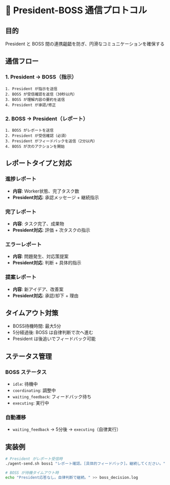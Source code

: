 # 📡 President-BOSS 通信プロトコル

## 目的
President と BOSS 間の連携齟齬を防ぎ、円滑なコミュニケーションを確保する

## 通信フロー

### 1. President → BOSS（指示）
```
1. President が指示を送信
2. BOSS が受信確認を返信（30秒以内）
3. BOSS が理解内容の要約を返信
4. President が承認/修正
```

### 2. BOSS → President（レポート）
```
1. BOSS がレポートを送信
2. President が受信確認（必須）
3. President がフィードバックを送信（2分以内）
4. BOSS が次のアクションを開始
```

## レポートタイプと対応

### 進捗レポート
- **内容**: Worker状態、完了タスク数
- **President対応**: 承認メッセージ + 継続指示

### 完了レポート
- **内容**: タスク完了、成果物
- **President対応**: 評価 + 次タスクの指示

### エラーレポート
- **内容**: 問題発生、対応策提案
- **President対応**: 判断 + 具体的指示

### 提案レポート
- **内容**: 新アイデア、改善案
- **President対応**: 承認/却下 + 理由

## タイムアウト対策

- BOSS待機時間: 最大5分
- 5分経過後: BOSS は自律判断で次へ進む
- President は後追いでフィードバック可能

## ステータス管理

### BOSS ステータス
- `idle`: 待機中
- `coordinating`: 調整中
- `waiting_feedback`: フィードバック待ち
- `executing`: 実行中

### 自動遷移
- `waiting_feedback` → 5分後 → `executing`（自律実行）

## 実装例

```bash
# President がレポート受信時
./agent-send.sh boss1 "レポート確認。[具体的フィードバック]。継続してください。"

# BOSS が待機タイムアウト時
echo "President応答なし。自律判断で継続。" >> boss_decision.log
```